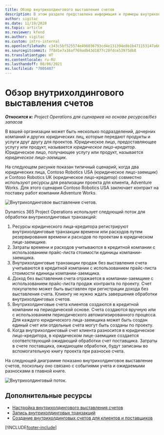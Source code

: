 ```yaml
---
title: Обзор внутрихолдингового выставления счетов
description: В этом разделе представлена информация и примеры внутрихолдингового выставления счетов для проектов.
author: sigitac
ms.date: 11/19/2020
ms.topic: article
ms.reviewer: kfend
ms.author: sigitac
ms.custom: intro-internal
ms.openlocfilehash: c343c5bf525574e496036793cd4e131394e8b1b471153147a66cfebe1acf3fce
ms.sourcegitcommit: 7f8d1e7a16af769adb43d1877c28fdce53975db8
ms.translationtype: HT
ms.contentlocale: ru-RU
ms.lasthandoff: 08/06/2021
ms.locfileid: "7005407"
---
```

# <a name="intercompany-invoicing-overview"></a>Обзор внутрихолдингового выставления счетов

_**Относится к:** Project Operations для сценариев на основе ресурсов/без запасов_

В вашей организации может быть несколько подразделений, дочерних компаний и других юридических лиц, которые передают продукты и услуги друг другу для проектов. Юридическое лицо, предоставляющее услугу или продукт, называется *юридическое лицо-кредитор*. Юридическое лицо, получающее услугу или продукт, называется *юридическое лицо-заемщик*.

На следующем рисунке показан типичный сценарий, когда два юридических лица, Contoso Robotics USA (юридическое лицо-заемщик) и Contoso Robotics UK (юридическое лицо-кредитор) совместно используют ресурсы для реализации проекта для клиента, Adventure Works. Для этого сценария Contoso Robotics USA заключает контракт на поставку работ компании Adventure Works.

![Внутрихолдинговое выставление счетов.](./media/IntercompanyScenario.png) 

Dynamics 365 Project Operations использует следующий поток для обработки внутрихолдинговых транзакций:

1. Ресурсы юридического лица-кредитора регистрируют внутрихолдинговые транзакции времени или расходов путем резервирования времени и расходов по проектам в юридическом лице-заемщике.
2. Затраты времени и расходов учитываются в кредитной компании с использованием прайс-листа стоимости единицы компании-заемщика.
3. Внутрихолдинговые транзакции продаж без выставления счета учитываются в кредитной компании с использованием прайс-листа стоимости единицы компании-заемщика.
4. Доход без выставления счета отражается в компании-заемщике с использованием прайс-листа продаж контракта по проекту. Счет покупателю может быть выставлен при регистрации дохода без выставления счета. Клиенту не нужно ждать завершения обработки внутрихолдинговых счетов.
5. Внутрихолдинговые счета клиентов создаются в кредитной компании на периодической основе. Счета создаются вручную или с использованием периодического автоматизированного процесса. Для каждого юридического лица-заемщика может быть создан единый счет или отдельные счета могут быть созданы по проекту.
6. Когда внутрихолдинговый счет клиента разносится в юридическое лицо-кредитора, в юридическом лице-заемщике создается соответствующий ожидающий обработки счет поставщика. Затраты в счете поставщика, ожидающем обработки, будут записаны во вспомогательную книгу проекта при разноске счета.

На следующей диаграмме показано внутрихолдинговое выставление счетов, поскольку оно связано с событиями учета и ожидаемыми разносками в главной книге.

![Внутрихолдинговый поток.](./media/IntercompanyFlow.png)

## <a name="additional-resources"></a>Дополнительные ресурсы

- [Настройка внутрихолдингового выставления счетов](configure-intercompany-invoicing.md)
- [Запись внутрихолдинговых транзакций](create-intercompany-transactions.md)
- [Создание внутрихолдинговых счетов для клиентов и поставщиков](create-intercompany-customer-vendor-invoices.md)


[!INCLUDE[footer-include](../includes/footer-banner.md)]